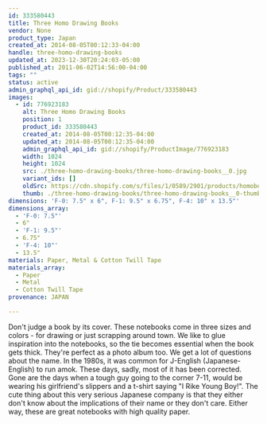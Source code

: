 ```yaml
---
id: 333580443
title: Three Homo Drawing Books
vendor: None
product_type: Japan
created_at: 2014-08-05T00:12:33-04:00
handle: three-homo-drawing-books
updated_at: 2023-12-30T20:24:03-05:00
published_at: 2011-06-02T14:56:00-04:00
tags: ""
status: active
admin_graphql_api_id: gid://shopify/Product/333580443
images:
  - id: 776923183
    alt: Three Homo Drawing Books
    position: 1
    product_id: 333580443
    created_at: 2014-08-05T00:12:35-04:00
    updated_at: 2014-08-05T00:12:35-04:00
    admin_graphql_api_id: gid://shopify/ProductImage/776923183
    width: 1024
    height: 1024
    src: ./three-homo-drawing-books/three-homo-drawing-books__0.jpg
    variant_ids: []
    oldSrc: https://cdn.shopify.com/s/files/1/0589/2901/products/homobooks.jpeg?v=1407211955
    thumb: ./three-homo-drawing-books/three-homo-drawing-books__0-thumb.jpg
dimensions: 'F-0: 7.5" x 6", F-1: 9.5" x 6.75", F-4: 10" x 13.5"'
dimensions_array:
  - 'F-0: 7.5"'
  - 6"
  - 'F-1: 9.5"'
  - 6.75"
  - 'F-4: 10"'
  - 13.5"
materials: Paper, Metal & Cotton Twill Tape
materials_array:
  - Paper
  - Metal
  - Cotton Twill Tape
provenance: JAPAN

---
```


Don't judge a book by its cover. These notebooks come in three sizes and colors - for drawing or just scrapping around town. We like to glue inspiration into the notebooks, so the tie becomes essential when the book gets thick. They're perfect as a photo album too. We get a lot of questions about the name. In the 1980s, it was common for J-English (Japanese-English) to run amok. These days, sadly, most of it has been corrected. Gone are the days when a tough guy going to the corner 7-11, would be wearing his girlfriend's slippers and a t-shirt saying "I Rike Young Boy!". The cute thing about this very serious Japanese company is that they either don't know about the implications of their name or they don't care. Either way, these are great notebooks with high quality paper.